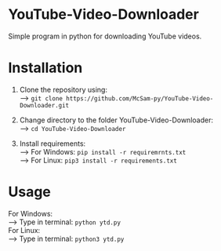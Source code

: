 # YouTube-Video-Downloader
Simple program in python for downloading YouTube videos.

# Installation
1. Clone the repository using:<br> 
  --> `git clone https://github.com/McSam-py/YouTube-Video-Downloader.git`
  
2. Change directory to the folder YouTube-Video-Downloader:<br>
  --> `cd YouTube-Video-Downloader`
  
3. Install requirements:<br>
  --> For Windows: `pip install -r requiremrnts.txt`<br>
  --> For Linux: `pip3 install -r requirements.txt`
  
# Usage
For Windows:<br>
  --> Type in terminal: `python ytd.py`<br>
For Linux:<br>
  --> Type in terminal: `python3 ytd.py`


